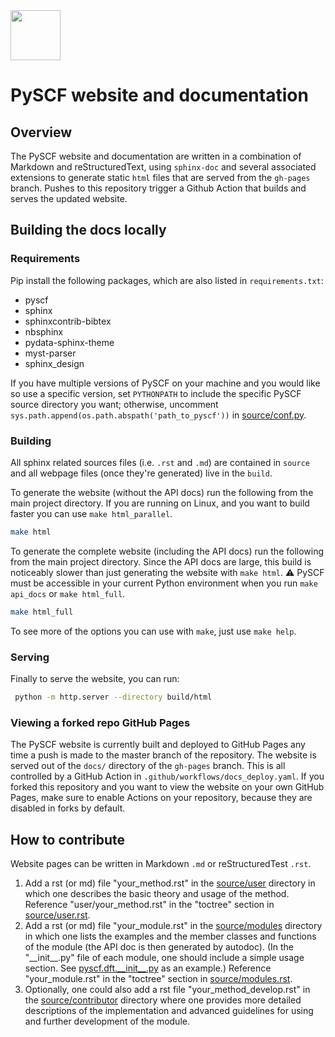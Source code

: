 <div align="left">
  <img src="https://github.com/pyscf/pyscf-doc/blob/master/logo/pyscf-logo.png" height="80px"/>
</div>

PySCF website and documentation
===============================

## Overview

The PySCF website and documentation are written in a combination of Markdown and
reStructuredText, using `sphinx-doc` and several associated extensions to
generate static `html` files that are served from the `gh-pages` branch.  Pushes
to this repository trigger a Github Action that builds and serves the updated
website.

## Building the docs locally

### Requirements

Pip install the following packages, which are also listed in `requirements.txt`:

- pyscf
- sphinx
- sphinxcontrib-bibtex
- nbsphinx
- pydata-sphinx-theme
- myst-parser
- sphinx_design

If you have multiple versions of PySCF on your machine and you would like so use
a specific version, set `PYTHONPATH` to include the specific PySCF source
directory you want; otherwise, uncomment
`sys.path.append(os.path.abspath('path_to_pyscf'))` in
[source/conf.py](source/conf.py).

### Building
All sphinx related sources files (i.e. `.rst` and `.md`) are contained in `source` and all webpage files (once they're generated) live in the `build`.

To generate the website (without the API docs) run the following from the main project directory.
If you are running on Linux, and you want to build faster you can use `make html_parallel`.

```bash
make html
```

To generate the complete website (including the API docs) run the following from the main project directory.
Since the API docs are large, this build is noticeably slower than just generating the website with `make html`.
:warning: PySCF must be accessible in your current Python environment when you run `make api_docs` or `make html_full`.

```bash
make html_full
```

To see more of the options you can use with `make`, just use `make help`.


### Serving
Finally to serve the website, you can run:

```bash
 python -m http.server --directory build/html
```

### Viewing a forked repo GitHub Pages

The PySCF website is currently built and deployed to GitHub Pages any time a push is made to the master branch of the repository.
The website is served out of the `docs/` directory of the `gh-pages` branch.
This is all controlled by a GitHub Action in `.github/workflows/docs_deploy.yaml`.
If you forked this repository and you want to view the website on your own GitHub Pages, make sure to enable Actions on your repository,
because they are disabled in forks by default.

## How to contribute

Website pages can be written in Markdown `.md` or reStructuredTest `.rst`.

1.  Add a rst (or md) file \"your\_method.rst\" in the [source/user](source/user/) directory in which one describes the basic theory and usage of the method. Reference \"user/your\_method.rst\" in the \"toctree\" section in [source/user.rst](source/user.rst).
2.  Add a rst (or md) file \"your\_module.rst\" in the [source/modules](source/modules/) directory in which one lists the examples and the member classes and functions of the module (the API doc is then generated by autodoc). (In the \"\_\_init\_\_.py\" file of each module, one should include a simple usage section. See [pyscf.dft.\_\_init\_\_.py](https://github.com/pyscf/pyscf/blob/master/pyscf/dft/__init__.py) as an example.) Reference \"your\_module.rst\" in the \"toctree\" section in [source/modules.rst](source/modules.rst).
3.  Optionally, one could also add a rst file \"your\_method\_develop.rst\" in the  [source/contributor](source/contributor/) directory where one provides more detailed descriptions of the implementation and advanced guidelines for using and further development of the module.
